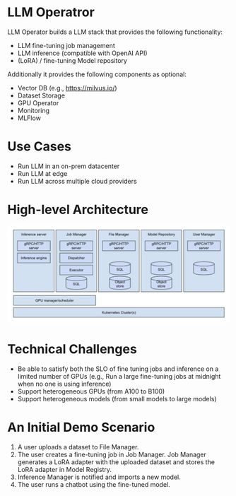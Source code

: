 # LLM Operatror

LLM Operator builds a LLM stack that provides the following functionality:

- LLM fine-tuning job management
- LLM inference (compatible with OpenAI API)
- (LoRA) / fine-tuning Model repository

Additionally it provides the following components as optional:
- Vector DB (e.g., https://milvus.io/)
- Dataset Storage
- GPU Operator
- Monitoring
- MLFlow

# Use Cases

- Run LLM in an on-prem datacenter
- Run LLM at edge
- Run LLM across multiple cloud providers

# High-level Architecture

![Architecture Diagram](docs/images/architecture_diagram.png)

# Technical Challenges

- Be able to satisfy both the SLO of fine tuning jobs and inference on a limited number of GPUs (e.g., Run a large fine-tuning jobs at midnight when no one is using inference)
- Support heterogeneous GPUs (from A100 to B100)
- Support heterogeneous models (from small models to large models)

# An Initial Demo Scenario

1. A user uploads a dataset to File Manager.
2. The user creates a fine-tuning job in Job Manager. Job Manager generates a LoRA adapter with the uploaded dataset and stores the LoRA adapter in Model Registry.
3. Inference Manager is notified and imports a new model.
4. The user runs a chatbot using the fine-tuned model.
